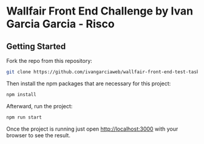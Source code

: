 # Wallfair Front End Challenge by Ivan Garcia Garcia - Risco

## Getting Started

Fork the repo from this repository:

```bash
git clone https://github.com/ivangarciaweb/wallfair-front-end-test-task.git
```

Then install the npm packages that are necessary for this project:

```bash
npm install
```

Afterward, run the project:

```bash
npm run start
```

Once the project is running just open [http://localhost:3000](http://localhost:3000) with your browser to see the result.
